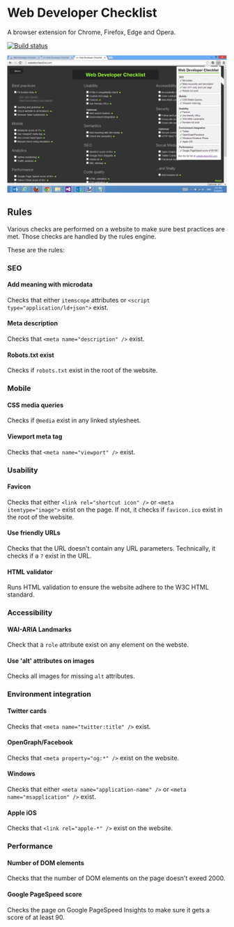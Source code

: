 # Web Developer Checklist
A browser extension for Chrome, Firefox, Edge and Opera.

[![Build status](https://ci.appveyor.com/api/projects/status/c4lpm67bs8ljy0p7?svg=true)](https://ci.appveyor.com/project/madskristensen/bestpracticeschromeextension)

![Screenshot](art/screenshot.png)

## Rules
Various checks are performed on a website to make sure best practices are met. Those checks are handled by the rules engine.

These are the rules:

### SEO

#### Add meaning with microdata
Checks that either `itemscope` attributes or `<script type="application/ld+json">` exist.

#### Meta description
Checks that `<meta name="description" />` exist.

#### Robots.txt exist
Checks if `robots.txt` exist in the root of the website.

### Mobile

#### CSS media queries
Checks if `@media` exist in any linked stylesheet.

#### Viewport meta tag
Checks that `<meta name="viewport" />` exist.

### Usability

#### Favicon
Checks that either `<link rel="shortcut icon" />` or `<meta itemtype="image">` exist on the page. If not, it checks if `favicon.ico` exist in the root of the website.

#### Use friendly URLs
Checks that the URL doesn't contain any URL parameters. Technically, it checks if a `?` exist in the URL.

#### HTML validator
Runs HTML validation to ensure the website adhere to the W3C HTML standard.

### Accessibility

#### WAI-ARIA Landmarks
Check that a `role` attribute exist on any element on the webste.

#### Use 'alt' attributes on images
Checks all images for missing `alt` attributes.

### Environment integration

#### Twitter cards
Checks that `<meta name="twitter:title" />` exist.

#### OpenGraph/Facebook
Checks that `<meta property="og:*" />` exist on the website.

#### Windows
Checks that either `<meta name="application-name" />` or `<meta name="msapplication" />` exist.

#### Apple iOS
Checks that `<link rel="apple-*" />` exist on the website.

### Performance

#### Number of DOM elements
Checks that the number of DOM elements on the page doesn't exeed 2000.

#### Google PageSpeed score
Checks the page on Google PageSpeed Insights to make sure it gets a score of at least 90.
